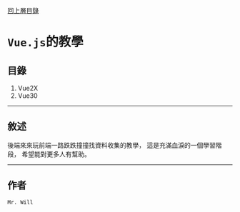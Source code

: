 [回上層目錄](../README.md)

# `Vue.js`的教學

## **目錄**
01. Vue2X
02. Vue30

---

## **敘述**
後端來來玩前端一路跌跌撞撞找資料收集的教學，
這是充滿血淚的一個學習階段，
希望能對更多人有幫助。

---

## **作者**
`Mr. Will`
